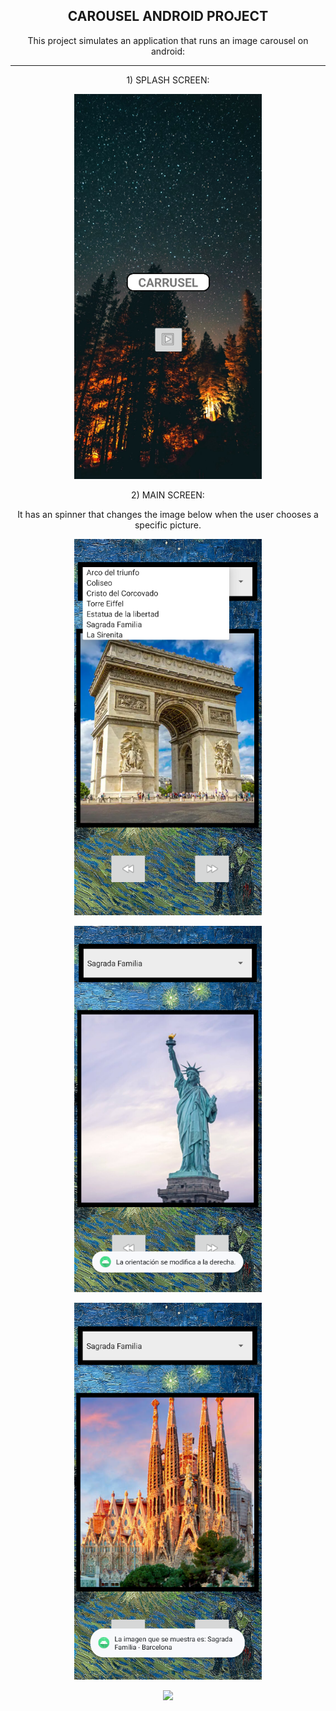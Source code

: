 <h2 align="center">CAROUSEL ANDROID PROJECT</h2>

<p align="center">This project simulates an application that runs an image carousel on android: </p>

---

<p align="center">1) SPLASH SCREEN: </p>

<p align="center">
  <img src="https://github.com/Lxvine/CAROUSEL/blob/master/Screenshots/carousel1.png" style=" width:300px">
</p>

<p align="center">2) MAIN SCREEN: </p>
<p align="center">It has an spinner that changes the image below when the user chooses a specific picture. </p>

<p align="center">
  <img src="https://github.com/Lxvine/CAROUSEL/blob/master/Screenshots/carousel2.png" style=" width:300px">
</p>

<p> </p>

<p align="center">
  <img src="https://github.com/Lxvine/CAROUSEL/blob/master/Screenshots/carousel3.png" style=" width:300px">
</p>

<p> </p>

<p align="center">
  <img src="https://github.com/Lxvine/CAROUSEL/blob/master/Screenshots/carousel4.png" style=" width:300px">
</p>

<p> </p>

<p align="center">
  <img src="https://github.com/Lxvine/CAROUSEL/blob/master/Screenshots/carousel5.png" style=" width:300px">
</p>
